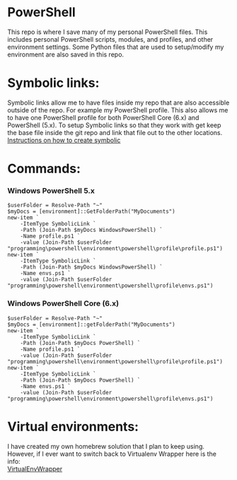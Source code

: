 # PowerShell
This repo is where I save many of my personal PowerShell files. This includes personal PowerShell scripts, modules, and profiles, and other environment settings. Some Python files that are used to setup/modify my environment are also saved in this repo.

# Symbolic links:
Symbolic links allow me to have files inside my repo that are also accessible outside of the repo. For example my PowerShell profile. This also allows me to have one PowerShell profile for both PowerShell Core (6.x) and PowerShell (5.x). To setup Symbolic links so that they work with get keep the base file inside the git repo and link that file out to the other locations.  
[Instructions on how to create symbolic](https://docs.microsoft.com/en-us/powershell/wmf/5.0/feedback_symbolic)

# Commands:
### Windows PowerShell 5.x
```
$userFolder = Resolve-Path "~"
$myDocs = [environment]::GetFolderPath("MyDocuments")
new-item `
    -ItemType SymbolicLink `
    -Path (Join-Path $myDocs WindowsPowerShell) `
    -Name profile.ps1 `
    -value (Join-Path $userFolder "programming\powershell\environment\powershell\profile\profile.ps1")
new-item `
    -ItemType SymbolicLink `
    -Path (Join-Path $myDocs WindowsPowerShell) `
    -Name envs.ps1 `
    -value (Join-Path $userFolder "programming\powershell\environment\powershell\profile\envs.ps1")
```

### Windows PowerShell Core (6.x)
```
$userFolder = Resolve-Path "~"
$myDocs = [environment]::getFolderPath("MyDocuments")
new-item `
    -ItemType SymbolicLink `
    -Path (Join-Path $myDocs PowerShell) `
    -Name profile.ps1 `
    -value (Join-Path $userFolder "programming\powershell\environment\powershell\profile\profile.ps1")
new-item `
    -ItemType SymbolicLink `
    -Path (Join-Path $myDocs PowerShell) `
    -Name envs.ps1 `
    -value (Join-Path $userFolder "programming\powershell\environment\powershell\profile\envs.ps1")
```


# Virtual environments:
I have created my own homebrew solution that I plan to keep using. However, if I ever want to switch back to Virtualenv Wrapper here is the info:  
[VirtualEnvWrapper](https://github.com/regisf/virtualenvwrapper-powershell/)
